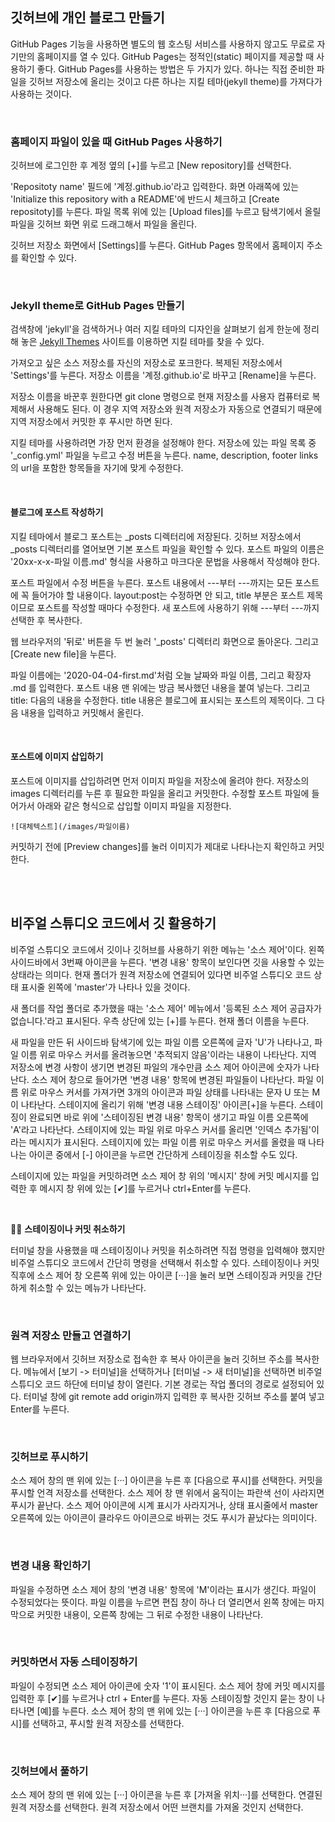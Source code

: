## 깃허브에 개인 블로그 만들기

GitHub Pages 기능을 사용하면 별도의 웹 호스팅 서비스를 사용하지 않고도 무료로 자기만의 홈페이지를 열 수 있다. GitHub Pages는 정적인(static) 페이지를 제공할 때 사용하기 좋다. GitHub Pages를 사용하는 방법은 두 가지가 있다. 하나는 직접 준비한 파일을 깃허브 저장소에 올리는 것이고 다른 하나는 지킬 테마(jekyll theme)를 가져다가 사용하는 것이다.

<br>

### 홈페이지 파일이 있을 때 GitHub Pages 사용하기

깃허브에 로그인한 후 계정 옆의 [+]를 누르고 [New repository]를 선택한다.

'Repositoty name' 필드에 '계정.github.io'라고 입력한다. 화면 아래쪽에 있는 'Initialize this repository with a README'에 반드시 체크하고 [Create repositoty]를 누른다. 파일 목록 위에 있는 [Upload files]를 누르고 탐색기에서 올릴 파일을 깃허브 화면 위로 드래그해서 파일을 올린다.

깃허브 저장소 화면에서 [Settings]를 누른다. GitHub Pages 항목에서 홈페이지 주소를 확인할 수 있다.

<br>

### Jekyll theme로 GitHub Pages 만들기

검색창에 'jekyll'을 검색하거나 여러 지킬 테마의 디자인을 살펴보기 쉽게 한눈에 정리해 놓은 [Jekyll Themes](jekyllthemes.org) 사이트를 이용하면 지킬 테마를 찾을 수 있다.

가져오고 싶은 소스 저장소를 자신의 저장소로 포크한다. 복제된 저장소에서 'Settings'를 누른다. 저장소 이름을 '계정.github.io'로 바꾸고 [Rename]을 누른다.

저장소 이름을 바꾼후 원한다면 git clone 명령으로 현재 저장소를 사용자 컴퓨터로 복제해서 사용해도 된다. 이 경우 지역 저장소와 원격 저장소가 자동으로 연결되기 때문에 지역 저장소에서 커밋한 후 푸시만 하면 된다.

지킬 테마를 사용하려면 가장 먼저 환경을 설정해야 한다. 저장소에 있는 파일 목록 중 '\_config.yml' 파일을 누르고 수정 버튼을 누른다. name, description, footer links의 url을 포함한 항목들을 자기에 맞게 수정한다.

<br>

#### 블로그에 포스트 작성하기

지킬 테마에서 블로그 포스트는 \_posts 디렉터리에 저장된다. 깃허브 저장소에서 \_posts 디렉터리를 열어보면 기본 포스트 파일을 확인할 수 있다. 포스트 파일의 이름은 '20xx-x-x-파일 이름.md' 형식을 사용하고 마크다운 문법을 사용해서 작성해야 한다.

포스트 파일에서 수정 버튼을 누른다. 포스트 내용에서 ---부터 ---까지는 모든 포스트에 꼭 들어가야 할 내용이다. layout:post는 수정하면 안 되고, title 부분은 포스트 제목이므로 포스트를 작성할 때마다 수정한다. 새 포스트에 사용하기 위해 ---부터 ---까지 선택한 후 복사한다.

웹 브라우저의 '뒤로' 버튼을 두 번 눌러 '\_posts' 디렉터리 화면으로 돌아온다. 그리고 [Create new file]을 누른다.

파일 이름에는 '2020-04-04-first.md'처럼 오늘 날짜와 파일 이름, 그리고 확장자 .md 를 입력한다. 포스트 내용 맨 위에는 방금 복사했던 내용을 붙여 넣는다. 그리고 title: 다음의 내용을 수정한다. title 내용은 블로그에 표시되는 포스트의 제목이다. 그 다음 내용을 입력하고 커밋해서 올린다.

<br>

#### 포스트에 이미지 삽입하기

포스트에 이미지를 삽입하려면 먼저 이미지 파일을 저장소에 올려야 한다. 저장소의 images 디렉터리를 누른 후 필요한 파일을 올리고 커밋한다. 수정할 포스트 파일에 들어가서 아래와 같은 형식으로 삽입할 이미지 파일을 지정한다.

```
![대체텍스트](/images/파일이름)
```

커밋하기 전에 [Preview changes]를 눌러 이미지가 제대로 나타나는지 확인하고 커밋한다.

<br>
<br>

## 비주얼 스튜디오 코드에서 깃 활용하기

비주얼 스튜디오 코드에서 깃이나 깃허브를 사용하기 위한 메뉴는 '소스 제어'이다. 왼쪽 사이드바에서 3번째 아이콘을 누른다. '변경 내용' 항목이 보인다면 깃을 사용할 수 있는 상태라는 의미다. 현재 폴더가 원격 저장소에 연결되어 있다면 비주얼 스튜디오 코드 상태 표시줄 왼쪽에 'master'가 나타나 있을 것이다.

새 폴더를 작업 폴더로 추가했을 때는 '소스 제어' 메뉴에서 '등록된 소스 제어 공급자가 없습니다.'라고 표시된다. 우측 상단에 있는 [+]를 누른다. 현재 폴더 이름을 누른다.

새 파일을 만든 뒤 사이드바 탐색기에 있는 파일 이름 오른쪽에 글자 'U'가 나타나고, 파일 이름 위로 마우스 커서를 올려놓으면 '추적되지 않음'이라는 내용이 나타난다. 지역 저장소에 변경 사항이 생기면 변경된 파일의 개수만큼 소스 제어 아이콘에 숫자가 나타난다. 소스 제어 창으로 들어가면 '변경 내용' 항목에 변경된 파일들이 나타난다. 파일 이름 위로 마우스 커서를 가져가면 3개의 아이콘과 파일 상태를 나타내는 문자 U 또는 M이 나타난다. 스테이지에 올리기 위해 '변경 내용 스테이징' 아이콘[+]을 누른다. 스테이징이 완료되면 바로 위에 '스테이징된 변경 내용' 항목이 생기고 파일 이름 오른쪽에 'A'라고 나타난다. 스테이지에 있는 파일 위로 마우스 커서를 올리면 '인덱스 추가됨'이라는 메시지가 표시된다. 스테이지에 있는 파일 이름 위로 마우스 커서를 올렸을 때 나타나는 아이콘 중에서 [-] 아이콘을 누르면 간단하게 스테이징을 취소할 수도 있다.

스테이지에 있는 파일을 커밋하려면 소스 제어 창 위의 '메시지' 창에 커밋 메시지를 입력한 후 메시지 창 위에 있는 [✔]를 누르거나 ctrl+Enter를 누른다.

<br>

🐱‍💻 **스테이징이나 커밋 취소하기**

터미널 창을 사용했을 때 스테이징이나 커밋을 취소하려면 직접 명령을 입력해야 했지만 비주얼 스튜디오 코드에서 간단히 명령을 선택해서 취소할 수 있다. 스테이징이나 커밋 직후에 소스 제어 창 오른쪽 위에 있는 아이콘 [···]을 눌러 보면 스테이징과 커밋을 간단하게 취소할 수 있는 메뉴가 나타난다.

<br>

### 원격 저장소 만들고 연결하기

웹 브라우저에서 깃허브 저장소로 접속한 후 복사 아이콘을 눌러 깃허브 주소를 복사한다. 메뉴에서 [보기 -> 터미널]을 선택하거나 [터미널 -> 새 터미널]을 선택하면 비주얼 스튜디오 코드 하단에 터미널 창이 열린다. 기본 경로는 작업 폴더의 경로로 설정되어 있다. 터미널 창에 git remote add origin까지 입력한 후 복사한 깃허브 주소를 붙여 넣고 Enter를 누른다.

<br>

### 깃허브로 푸시하기

소스 제어 창의 맨 위에 있는 [···] 아이콘을 누른 후 [다음으로 푸시]를 선택한다. 커밋을 푸시할 언격 저장소를 선택한다. 소스 제어 창 맨 위에서 움직이는 파란색 선이 사라지면 푸시가 끝난다. 소스 제어 아이콘에 시계 표시가 사라지거나, 상태 표시줄에서 master 오른쪽에 있는 아이콘이 클라우드 아이콘으로 바뀌는 것도 푸시가 끝났다는 의미이다.

<br>

### 변경 내용 확인하기

파일을 수정하면 소스 제어 창의 '변경 내용' 항목에 'M'이라는 표시가 생긴다. 파일이 수정되었다는 뜻이다. 파일 이름을 누르면 편집 창이 하나 더 열리면서 왼쪽 창에는 마지막으로 커밋한 내용이, 오른쪽 창에는 그 뒤로 수정한 내용이 나타난다.

<br>

### 커밋하면서 자동 스테이징하기

파일이 수정되면 소스 제어 아이콘에 숫자 '1'이 표시된다. 소스 제어 창에 커밋 메시지를 입력한 후 [✔]를 누르거나 ctrl + Enter를 누른다. 자동 스테이징할 것인지 묻는 창이 나타나면 [예]를 누른다. 소스 제어 창의 맨 위에 있는 [···] 아이콘을 누른 후 [다음으로 푸시]를 선택하고, 푸시할 원격 저장소를 선택한다.

<br>

### 깃허브에서 풀하기

소스 제어 창의 맨 위에 있는 [···] 아이콘을 누른 후 [가져올 위치···]를 선택한다. 연결된 원격 저장소를 선택한다. 원격 저장소에서 어떤 브랜치를 가져올 것인지 선택한다.
